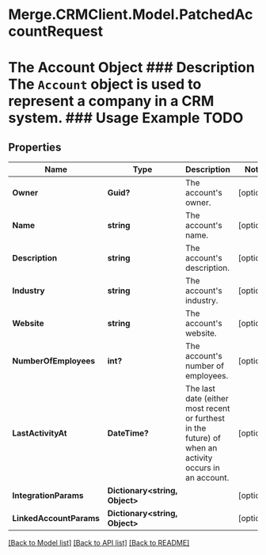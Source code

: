 # Merge.CRMClient.Model.PatchedAccountRequest
# The Account Object ### Description The `Account` object is used to represent a company in a CRM system. ### Usage Example TODO

## Properties

Name | Type | Description | Notes
------------ | ------------- | ------------- | -------------
**Owner** | **Guid?** | The account&#39;s owner. | [optional] 
**Name** | **string** | The account&#39;s name. | [optional] 
**Description** | **string** | The account&#39;s description. | [optional] 
**Industry** | **string** | The account&#39;s industry. | [optional] 
**Website** | **string** | The account&#39;s website. | [optional] 
**NumberOfEmployees** | **int?** | The account&#39;s number of employees. | [optional] 
**LastActivityAt** | **DateTime?** | The last date (either most recent or furthest in the future) of when an activity occurs in an account. | [optional] 
**IntegrationParams** | **Dictionary&lt;string, Object&gt;** |  | [optional] 
**LinkedAccountParams** | **Dictionary&lt;string, Object&gt;** |  | [optional] 

[[Back to Model list]](../README.md#documentation-for-models) [[Back to API list]](../README.md#documentation-for-api-endpoints) [[Back to README]](../README.md)

